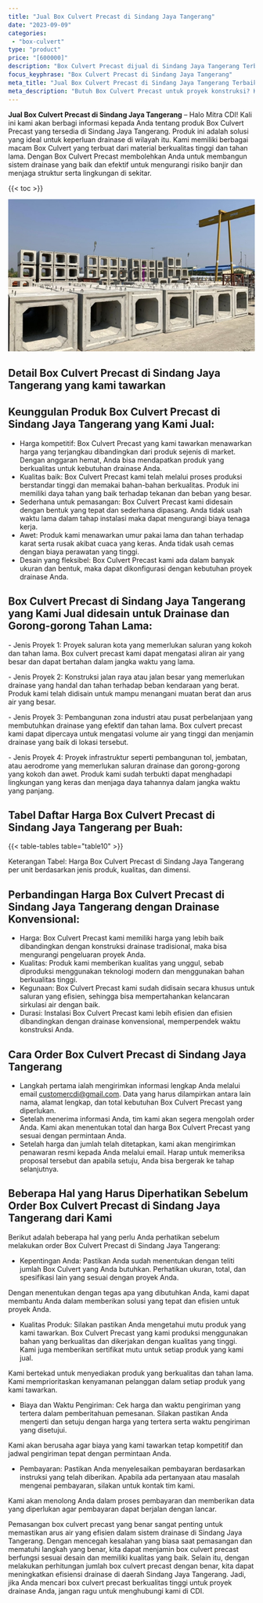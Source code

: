 ```yaml
---
title: "Jual Box Culvert Precast di Sindang Jaya Tangerang"
date: "2023-09-09"
categories:
 - "box-culvert"
type: "product"
price: "[600000]"
description: "Box Culvert Precast dijual di Sindang Jaya Tangerang Terbaik. Box Culvert Precast ini merupakan pilihan prima dalam proyek pembangunan sebagai saluran drainase yang handal dan berkualitas tinggi. Konsultasikan kebutuhan Anda sekarang."
focus_keyphrase: "Box Culvert Precast di Sindang Jaya Tangerang"
meta_title: "Jual Box Culvert Precast di Sindang Jaya Tangerang Terbaik - CDI"
meta_description: "Butuh Box Culvert Precast untuk proyek konstruksi? Kami adalah solusi tepat dengan penawaran kompetitif. Segera hubungi kami."
---
```


**Jual Box Culvert Precast di Sindang Jaya Tangerang** – Halo Mitra CDI! Kali ini kami akan berbagi informasi kepada Anda tentang produk Box Culvert Precast yang tersedia di Sindang Jaya Tangerang. Produk ini adalah solusi yang ideal untuk keperluan drainase di wilayah itu. Kami memiliki berbagai macam Box Culvert yang terbuat dari material berkualitas tinggi dan tahan lama. Dengan Box Culvert Precast membolehkan Anda untuk membangun sistem drainase yang baik dan efektif untuk mengurangi risiko banjir dan menjaga struktur serta lingkungan di sekitar.

{{< toc >}}

![Jual Box Culvert Precast di Sindang Jaya Tangerang](/images/box-culvert/box-culvert-15.jpg)

## Detail Box Culvert Precast di Sindang Jaya Tangerang yang kami tawarkan 

## Keunggulan Produk Box Culvert Precast di Sindang Jaya Tangerang yang Kami Jual:

*   Harga kompetitif: Box Culvert Precast yang kami tawarkan menawarkan harga yang terjangkau dibandingkan dari produk sejenis di market. Dengan anggaran hemat, Anda bisa mendapatkan produk yang berkualitas untuk kebutuhan drainase Anda.
*   Kualitas baik: Box Culvert Precast kami telah melalui proses produksi berstandar tinggi dan memakai bahan-bahan berkualitas. Produk ini memiliki daya tahan yang baik terhadap tekanan dan beban yang besar.
*   Sederhana untuk pemasangan: Box Culvert Precast kami didesain dengan bentuk yang tepat dan sederhana dipasang. Anda tidak usah waktu lama dalam tahap instalasi maka dapat mengurangi biaya tenaga kerja.
*   Awet: Produk kami menawarkan umur pakai lama dan tahan terhadap karat serta rusak akibat cuaca yang keras. Anda tidak usah cemas dengan biaya perawatan yang tinggi.
*   Desain yang fleksibel: Box Culvert Precast kami ada dalam banyak ukuran dan bentuk, maka dapat dikonfigurasi dengan kebutuhan proyek drainase Anda.

## Box Culvert Precast di Sindang Jaya Tangerang yang Kami Jual didesain untuk Drainase dan Gorong-gorong Tahan Lama:

\- Jenis Proyek 1: Proyek saluran kota yang memerlukan saluran yang kokoh dan tahan lama. Box culvert precast kami dapat mengatasi aliran air yang besar dan dapat bertahan dalam jangka waktu yang lama.

\- Jenis Proyek 2: Konstruksi jalan raya atau jalan besar yang memerlukan drainase yang handal dan tahan terhadap beban kendaraan yang berat. Produk kami telah didisain untuk mampu menangani muatan berat dan arus air yang besar.

\- Jenis Proyek 3: Pembangunan zona industri atau pusat perbelanjaan yang membutuhkan drainase yang efektif dan tahan lama. Box culvert precast kami dapat dipercaya untuk mengatasi volume air yang tinggi dan menjamin drainase yang baik di lokasi tersebut.

\- Jenis Proyek 4: Proyek infrastruktur seperti pembangunan tol, jembatan, atau aerodrome yang memerlukan saluran drainase dan gorong-gorong yang kokoh dan awet. Produk kami sudah terbukti dapat menghadapi lingkungan yang keras dan menjaga daya tahannya dalam jangka waktu yang panjang.

## Tabel Daftar Harga Box Culvert Precast di Sindang Jaya Tangerang per Buah:

{{< table-tables table="table10" >}}

Keterangan Tabel: Harga Box Culvert Precast di Sindang Jaya Tangerang per unit berdasarkan jenis produk, kualitas, dan dimensi.

## Perbandingan Harga Box Culvert Precast di Sindang Jaya Tangerang dengan Drainase Konvensional:

*   Harga: Box Culvert Precast kami memiliki harga yang lebih baik dibandingkan dengan konstruksi drainase tradisional, maka bisa mengurangi pengeluaran proyek Anda.
*   Kualitas: Produk kami memberikan kualitas yang unggul, sebab diproduksi menggunakan teknologi modern dan menggunakan bahan berkualitas tinggi.
*   Kegunaan: Box Culvert Precast kami sudah didisain secara khusus untuk saluran yang efisien, sehingga bisa mempertahankan kelancaran sirkulasi air dengan baik.
*   Durasi: Instalasi Box Culvert Precast kami lebih efisien dan efisien dibandingkan dengan drainase konvensional, memperpendek waktu konstruksi Anda.

## Cara Order Box Culvert Precast di Sindang Jaya Tangerang

*   Langkah pertama ialah mengirimkan informasi lengkap Anda melalui email customercdi@gmail.com. Data yang harus dilampirkan antara lain nama, alamat lengkap, dan total kebutuhan Box Culvert Precast yang diperlukan.
*   Setelah menerima informasi Anda, tim kami akan segera mengolah order Anda. Kami akan menentukan total dan harga Box Culvert Precast yang sesuai dengan permintaan Anda.
*   Setelah harga dan jumlah telah ditetapkan, kami akan mengirimkan penawaran resmi kepada Anda melalui email. Harap untuk memeriksa proposal tersebut dan apabila setuju, Anda bisa bergerak ke tahap selanjutnya.

## Beberapa Hal yang Harus Diperhatikan Sebelum Order Box Culvert Precast di Sindang Jaya Tangerang dari Kami

Berikut adalah beberapa hal yang perlu Anda perhatikan sebelum melakukan order Box Culvert Precast di Sindang Jaya Tangerang:

*   Kepentingan Anda: Pastikan Anda sudah menentukan dengan teliti jumlah Box Culvert yang Anda butuhkan. Perhatikan ukuran, total, dan spesifikasi lain yang sesuai dengan proyek Anda.

Dengan menentukan dengan tegas apa yang dibutuhkan Anda, kami dapat membantu Anda dalam memberikan solusi yang tepat dan efisien untuk proyek Anda.
*   Kualitas Produk: Silakan pastikan Anda mengetahui mutu produk yang kami tawarkan. Box Culvert Precast yang kami produksi menggunakan bahan yang berkualitas dan dikerjakan dengan kualitas yang tinggi. Kami juga memberikan sertifikat mutu untuk setiap produk yang kami jual.

Kami bertekad untuk menyediakan produk yang berkualitas dan tahan lama. Kami memprioritaskan kenyamanan pelanggan dalam setiap produk yang kami tawarkan.
*   Biaya dan Waktu Pengiriman: Cek harga dan waktu pengiriman yang tertera dalam pemberitahuan pemesanan. Silakan pastikan Anda mengerti dan setuju dengan harga yang tertera serta waktu pengiriman yang disetujui.

Kami akan berusaha agar biaya yang kami tawarkan tetap kompetitif dan jadwal pengiriman tepat dengan permintaan Anda.
*   Pembayaran: Pastikan Anda menyelesaikan pembayaran berdasarkan instruksi yang telah diberikan. Apabila ada pertanyaan atau masalah mengenai pembayaran, silakan untuk kontak tim kami.

Kami akan menolong Anda dalam proses pembayaran dan memberikan data yang diperlukan agar pembayaran dapat berjalan dengan lancar.

Pemasangan box culvert precast yang benar sangat penting untuk memastikan arus air yang efisien dalam sistem drainase di Sindang Jaya Tangerang. Dengan mencegah kesalahan yang biasa saat pemasangan dan mematuhi langkah yang benar, kita dapat menjamin box culvert precast berfungsi sesuai desain dan memiliki kualitas yang baik. Selain itu, dengan melakukan perhitungan jumlah box culvert precast dengan benar, kita dapat meningkatkan efisiensi drainase di daerah Sindang Jaya Tangerang. Jadi, jika Anda mencari box culvert precast berkualitas tinggi untuk proyek drainase Anda, jangan ragu untuk menghubungi kami di CDI.